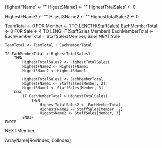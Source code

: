 HighestFName1 <- ""
HigestSName1 <- ""
HighestTotalSales1 <- 0

HighestFName2 <- ""
HigestSName2 <- ""
HighestTotalSales2 <- 0

TeamTotal <- 0
FOR Member <- 1 TO LENGTH(StaffSales)
    EachMemberTotal <- 0
    FOR Sale <- 4 TO LENGHT(StaffSales[Member])
        EachMemberTotal <- EachMemberTotal + StaffSales[Member, Sale]
    NEXT Sale

    TeamTotal <- TeamTotal + EachMemberTotal

    IF EachMemberTotal > HighestTotalSales1
        THEN
            HighestTotalSales2 <- HighestTotalSales1
            HighestFName2 <- HighestFName1
            HigestSName2 <- HighestSName1

            HighestTotalSales1 <- EachMemberTotal
            HighestFName1 <- StaffSales[Member, 2]
            HigestSName1 <- StaffSales[Member, 3]
        ELSE
            IF EachMemberTotal > HighestTotalSales1
                THEN
                    HighestTotalSales2 <- EachMemberTotal
                    HighestFName2 <- StaffSales[Member, 2]
                    HigestSName2 <- StaffSales[Member, 3]
            ENDIF
    ENDIF

NEXT Member

ArrayName[RowIndex, ColIndex]

